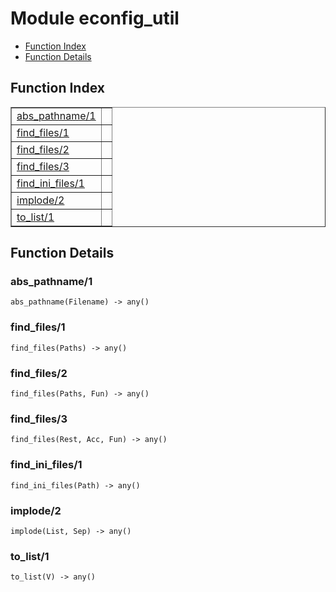 

# Module econfig_util #
* [Function Index](#index)
* [Function Details](#functions)


<a name="index"></a>

## Function Index ##


<table width="100%" border="1" cellspacing="0" cellpadding="2" summary="function index"><tr><td valign="top"><a href="#abs_pathname-1">abs_pathname/1</a></td><td></td></tr><tr><td valign="top"><a href="#find_files-1">find_files/1</a></td><td></td></tr><tr><td valign="top"><a href="#find_files-2">find_files/2</a></td><td></td></tr><tr><td valign="top"><a href="#find_files-3">find_files/3</a></td><td></td></tr><tr><td valign="top"><a href="#find_ini_files-1">find_ini_files/1</a></td><td></td></tr><tr><td valign="top"><a href="#implode-2">implode/2</a></td><td></td></tr><tr><td valign="top"><a href="#to_list-1">to_list/1</a></td><td></td></tr></table>


<a name="functions"></a>

## Function Details ##

<a name="abs_pathname-1"></a>

### abs_pathname/1 ###

`abs_pathname(Filename) -> any()`


<a name="find_files-1"></a>

### find_files/1 ###

`find_files(Paths) -> any()`


<a name="find_files-2"></a>

### find_files/2 ###

`find_files(Paths, Fun) -> any()`


<a name="find_files-3"></a>

### find_files/3 ###

`find_files(Rest, Acc, Fun) -> any()`


<a name="find_ini_files-1"></a>

### find_ini_files/1 ###

`find_ini_files(Path) -> any()`


<a name="implode-2"></a>

### implode/2 ###

`implode(List, Sep) -> any()`


<a name="to_list-1"></a>

### to_list/1 ###

`to_list(V) -> any()`


